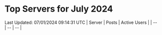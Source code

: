 # Top Servers for July 2024
Last Updated: 07/01/2024 09:14:31 UTC
| Server | Posts | Active Users |
| -- | -- | -- |
